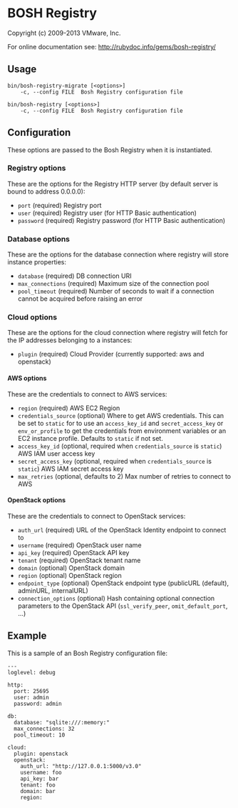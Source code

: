 # BOSH Registry
Copyright (c) 2009-2013 VMware, Inc.

For online documentation see: http://rubydoc.info/gems/bosh-registry/

## Usage

    bin/bosh-registry-migrate [<options>]
        -c, --config FILE  Bosh Registry configuration file

    bin/bosh-registry [<options>]
        -c, --config FILE  Bosh Registry configuration file

## Configuration

These options are passed to the Bosh Registry when it is instantiated.

### Registry options

These are the options for the Registry HTTP server (by default server is
bound to address 0.0.0.0):

* `port` (required)
  Registry port
* `user` (required)
  Registry user (for HTTP Basic authentication)
* `password` (required)
  Registry password (for HTTP Basic authentication)

### Database options

These are the options for the database connection where registry will store
instance properties:

* `database` (required)
  DB connection URI
* `max_connections` (required)
  Maximum size of the connection pool
* `pool_timeout` (required)
  Number of seconds to wait if a connection cannot be acquired before
  raising an error

### Cloud options

These are the options for the cloud connection where registry will fetch for
the IP addresses belonging to a instances:

* `plugin` (required)
  Cloud Provider (currently supported: aws and openstack)

#### AWS options

These are the credentials to connect to AWS services:

* `region` (required)
  AWS EC2 Region
* `credentials_source` (optional)
  Where to get AWS credentials. This can be set to `static` for to use an `access_key_id` and `secret_access_key` or `env_or_profile` to get the credentials from environment variables or an EC2 instance profile. Defaults to `static` if not set.
* `access_key_id` (optional, required when `credentials_source` is `static`)
  AWS IAM user access key
* `secret_access_key` (optional, required when `credentials_source` is `static`)
  AWS IAM secret access key
* `max_retries` (optional, defaults to 2)
  Max number of retries to connect to AWS

#### OpenStack options

These are the credentials to connect to OpenStack services:

* `auth_url` (required)
  URL of the OpenStack Identity endpoint to connect to
* `username` (required)
  OpenStack user name
* `api_key` (required)
  OpenStack API key
* `tenant` (required)
  OpenStack tenant name
* `domain` (optional)
  OpenStack domain
* `region` (optional)
  OpenStack region
* `endpoint_type` (optional)
  OpenStack endpoint type (publicURL (default), adminURL, internalURL)
* `connection_options` (optional)
  Hash containing optional connection parameters to the OpenStack API (`ssl_verify_peer`, `omit_default_port`, ...)

## Example

This is a sample of an Bosh Registry configuration file:

    ---
    loglevel: debug

    http:
      port: 25695
      user: admin
      password: admin

    db:
      database: "sqlite:///:memory:"
      max_connections: 32
      pool_timeout: 10

    cloud:
      plugin: openstack
      openstack:
        auth_url: "http://127.0.0.1:5000/v3.0"
        username: foo
        api_key: bar
        tenant: foo
        domain: bar
        region:
